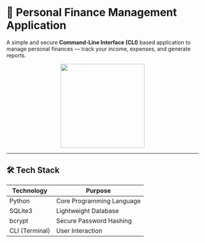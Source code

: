 # 💸 Personal Finance Management Application

A simple and secure **Command-Line Interface (CLI)** based application to manage personal finances — track your income, expenses, and generate reports.

<p align="center">
  <img src="https://img.freepik.com/premium-vector/online-mobile-payment-banking-service-concept-woman-pays-with-mobile-phone-successfully-safely-flat-vector-modern-illustration_566886-9730.jpg" width="220" height="220">
</p>

---

## 🛠️ Tech Stack

| Technology   | Purpose                    |
|-------------|-----------------------------|
| Python       | Core Programming Language   |
| SQLite3      | Lightweight Database        |
| bcrypt       | Secure Password Hashing     |
| CLI (Terminal)| User Interaction           |



